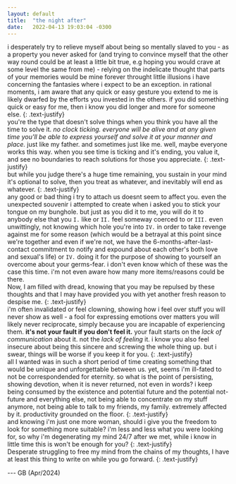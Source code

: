 ```yaml
---
layout: default
title:  "the night after"
date:   2022-04-13 19:03:04 -0300
---
```


i desperately try to relieve myself about being so mentally slaved to you - as a property you never asked for (and trying to convince myself that the other way round could be at least a little bit true, e.g hoping you would crave at some level the same from me) - relying on the indelicate thought that parts of your memories would be mine forever throught little illusions i have concerning the fantasies where i expect to be an exception. 
in rational moments, i am aware that any quick or easy gesture you extend to me is likely dwarfed by the efforts you invested in the others. if you did something quick or easy for me, then i know you did longer and more for someone else.
{: .text-justify}  
you're the type that doesn't solve things when you think you have all the time to solve it. *no clock ticking. everyone will be alive and at any given time you'll be able to express yourself and solve it at your manner and place.* just like my father. and sometimes just like me. well, maybe everyone works this way. when you see time is ticking and it's ending, you value it, and see no boundaries to reach solutions for those you appreciate. 
{: .text-justify}  
but while you judge there's a huge time remaining, you sustain in your mind it's optional to solve, then you treat as whatever, and inevitably will end as whatever. 
{: .text-justify}  
any good or bad thing i try to attach us doesnt seem to affect you. even the unexpected souvenir i attempted to create when i asked you to stick your tongue on my bunghole. but just as you did it to me, you will do it to anybody else that you `I.` like or `II.` feel someway coerced to or `III.` even unwittingly, not knowing which hole you're into `IV.` in order to take revenge against me for some reason (which would be a betrayal at this point since we're together and even if we're not, we have the 6-months-after-last-contact commitment to notify and expound about each other's both love and sexual's life) or `IV.` doing it for the purpose of showing to yourself an overcome about your germs-fear.
i don't even know which of these was the case this time. i'm not even aware how many more items/reasons could be there.  
Now, I am filled with dread, knowing that you may be repulsed by these thoughts and that I may have provided you with yet another fresh reason to despise me.
{: .text-justify}  
i'm often invalidated or feel clowning, showing how i feel over stuff you will never show as well - a fool for expressing emotions over matters you will likely never reciprocate, simply because you are incapable of experiencing them. **it's not your fault if you don't feel it.** your fault starts on the *lack of communication* about it. not the *lack of feeling* it. i know you also feel insecure about being this sincere and screwing the whole thing up. but i swear, things will be worse if you keep it for you. 
{: .text-justify}  
all I wanted was in such a short period of time creating something that would be unique and unforgettable between us. yet, seems i'm ill-fated to not be correspondended for eternity. so what is the point of persisting, showing devotion, when it is never returned, not even in words? i keep being consumed by the existence and potential future and the potential not-future and everything else, not being able to concentrate on my stuff anymore, not being able to talk to my friends, my family. extremely affected by it. productivity grounded on the floor. 
{: .text-justify}  
and knowing i'm just one more woman, should i give you the freedom to look for something more suitable? i'm less and less what you were looking for, so why i'm degenerating my mind 24/7 after we met, while i know in little time this is won't be enough for you?
{: .text-justify}   
Desperate struggling to free my mind from the chains of my thoughts, I have at least this thing to write on while you go forward. 
{: .text-justify}  



--- GB (Apr/2024)
